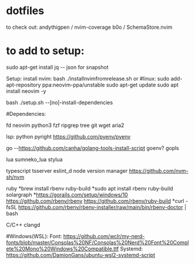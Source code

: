 # dotfiles

to check out:
andythigpen / nvim-coverage
b0o / SchemaStore.nvim

# to add to setup:

sudo apt-get install jq -- json for snapshot

Setup:
install nvim:
bash ./installnvimfromrelease.sh
or
#linux:
sudo add-apt-repository ppa:neovim-ppa/unstable
sudo apt-get update
sudo apt install neovim -y

bash ./setup.sh --[no]-install-dependencies

#Dependencies:

fd
neovim
python3
fzf
ripgrep
tree
git
wget
aria2

lsp:
python
pyright
https://github.com/pyenv/pyenv

go --https://github.com/canha/golang-tools-install-script
goenv?
gopls

lua
sumneko_lua
stylua

typescript
tsserver
eslint_d
node version manager
https://github.com/nvm-sh/nvm

ruby
*brew install rbenv ruby-build
*sudo apt install rbenv ruby-build
solargraph \*https://gorails.com/setup/windows/10
https://github.com/rbenv/rbenv
https://github.com/rbenv/ruby-build
\*curl -fsSL https://github.com/rbenv/rbenv-installer/raw/main/bin/rbenv-doctor | bash

C/C++
clangd

#Windows(WSL):
Font: https://github.com/wclr/my-nerd-fonts/blob/master/Consolas%20NF/Consolas%20Nerd%20Font%20Complete%20Mono%20Windows%20Compatible.ttf
Systemd: https://github.com/DamionGans/ubuntu-wsl2-systemd-script
